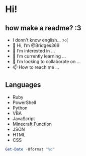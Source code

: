 # Hi!
## how make a readme? :3
- I donn't know english... >:(
- 👋 Hi, I’m @Bridges369
- 👀 I’m interested in ...
- 🌱 I’m currently learning ...
- 💞️ I’m looking to collaborate on ...
- 📫 How to reach me ...

## Languages
- Ruby
- PowerShell
- Python
- VBA
- JavaScript
- Minecraft Function
- JSON
- HTML
- CSS


```PowerShell
Get-Date -Uformat "%d"
```
<!---
Bridges369/Bridges369 is a ✨ special ✨ repository because its `README.md` (this file) appears on your GitHub profile.
You can click the Preview link to take a look at your changes.
--->
